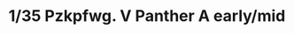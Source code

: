 ---
layout: product
title: "1/35 Pzkpfwg. V Panther A early/mid"
price: "4500" 
desc: "Maketa"
img_path: "/assets/img/DW35010.webp"
brand: "Das Werk"
available: false
special_offer: false
new: false
soon: false
cat: "010000"
subcat: "011100"
subsubcat: "0N/A"
sifra: "DW35010"
popular: false
spec: false
---